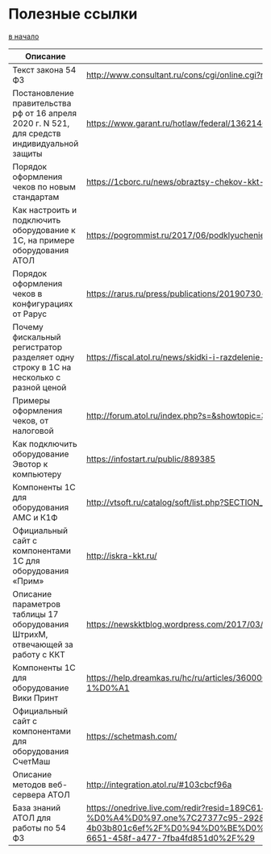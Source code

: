 # Полезные ссылки

[в начало](README.md#навигация)

| **Описание**                                                                                 | **Ссылка**                                                                                                                                                                                                                                                                                             |
|----------------------------------------------------------------------------------------------|--------------------------------------------------------------------------------------------------------------------------------------------------------------------------------------------------------------------------------------------------------------------------------------------------------|
| Текст закона 54 ФЗ                                                                           | <http://www.consultant.ru/cons/cgi/online.cgi?req=doc&base=LAW&n=330192&fld=134&dst=447,0&rnd=0.30253534143765193#021374827923156636>                                                                                                                                             |
| Постановление правительства рф от 16 апреля 2020 г. N 521, для средств индивидуальной защиты | <https://www.garant.ru/hotlaw/federal/1362146/>                                                                                                                                                                                                                                      |
| Порядок оформления чеков по новым стандартам                                                 | <https://1cborc.ru/news/obraztsy-chekov-kkt-kak-teper-oformlyat-raschety-bez-oshibok/>                                                                                                                                                                                               |
| Как настроить и подключить оборудование к 1С, на примере оборудования АТОЛ                   | <https://pogrommist.ru/2017/06/podklyuchenie-kkm-atol-55f-k-1s-na-udalennom-rabochem-stole/>                                                                                                                                                                                         |
| Порядок оформления чеков в конфигурациях от Рарус                                            | <https://rarus.ru/press/publications/20190730-metodika-raboty-KKT-v-alfa-avto-avtosalon-avtoservis-avtozapchasti-prof-393386/>                                                                                                                                                       |
| Почему фискальный регистратор разделяет одну строку в 1С на несколько с разной ценой         | <https://fiscal.atol.ru/news/skidki-i-razdelenie-pozitsiy-v-cheke-v-sootvetstvii-s-54-fz/>                                                                                                                                                                                           |
| Примеры оформления чеков, от налоговой                                                       | <http://forum.atol.ru/index.php?s=&showtopic=32556>                                                                                                                                                                                                                                  |
| Как подключить оборудование Эвотор к компьютеру                                              | <https://infostart.ru/public/889385>                                                                                                                                                                                                                                                                    |
| Компоненты 1С для оборудования АМС и К1Ф                                                     | <http://vtsoft.ru/catalog/soft/list.php?SECTION_ID=145>                                                                                                                                                                                                                              |
| Официальный сайт с компонентами 1С для оборудования «Прим»                                   | <http://iskra-kkt.ru/>                                                                                                                                                                                                                                                               |
| Описание параметров таблицы 17 оборудования ШтрихМ, отвечающей за работу с ККТ               | <https://newskktblog.wordpress.com/2017/03/03/tablica-17-kkt/>                                                                                                                                                                                                                       |
| Компоненты 1С для оборудование Вики Принт                                                    | <https://help.dreamkas.ru/hc/ru/articles/360000259169-%D0%92%D0%B8%D0%BA%D0%B8-%D0%9F%D1%80%D0%B8%D0%BD%D1%82-%D0%A4-1%D0%A1>                                                                                                                                                        |
| Официальный сайт с компонентами для оборудования СчетМаш                                     | <https://schetmash.com/>                                                                                                                                                                                                                                                             |
| Описание методов веб-сервера АТОЛ                                                            | <http://integration.atol.ru/#103cbcf96a>                                                                                                                                                                                                                                             |
| База знаний АТОЛ для работы по 54 ФЗ                                                         | <https://onedrive.live.com/redir?resid=189C614ED00D4C23%21128&authkey=%21ABE4IM6eOvPtlrQ&page=View&wd=target%2854-%D0%A4%D0%97.one%7C27377c95-2928-4aa8-8fd7-4b03b801c6ef%2F%D0%94%D0%BE%D0%BF.%20%D0%BC%D0%B0%D1%82%D0%B5%D1%80%D0%B8%D0%B0%D0%BB%D1%8B%7Ca071440e-6651-458f-a477-7fba4fd851d0%2F%29> |
